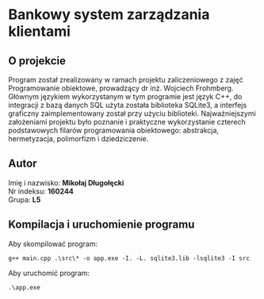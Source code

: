 # Bankowy system zarządzania klientami
## O projekcie
Program został zrealizowany w ramach projektu zaliczeniowego z zajęć Programowanie obiektowe, prowadzący dr inż. Wojciech Frohmberg. Głównym językiem wykorzystanym w tym programie jest język C++, do integracji z bazą danych SQL użyta została biblioteka SQLite3, a interfejs graficzny zaimplementowany został przy użyciu biblioteki. Najważniejszymi założeniami projektu było poznanie i praktyczne wykorzystanie czterech podstawowych filarów programowania obiektowego: abstrakcja, hermetyzacja, polimorfizm i dziedziczenie.
## Autor
Imię i nazwisko: **Mikołaj Długołęcki**<br/>
Nr indeksu: **160244**<br/>
Grupa: **L5**
## Kompilacja i uruchomienie programu
Aby skompilować program:
```
g++ main.cpp .\src\* -o app.exe -I. -L. sqlite3.lib -lsqlite3 -I src
```
Aby uruchomić program:
```
.\app.exe
```